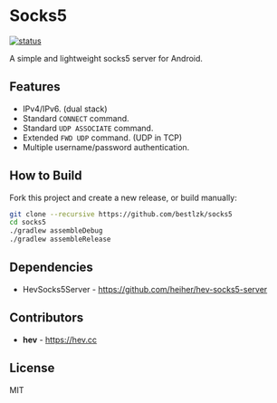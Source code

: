 # Socks5

[![status](https://github.com/heiher/socks5/actions/workflows/build.yaml/badge.svg?branch=master&event=push)](https://github.com/heiher/socks5)

A simple and lightweight socks5 server for Android.

## Features

* IPv4/IPv6. (dual stack)
* Standard `CONNECT` command.
* Standard `UDP ASSOCIATE` command.
* Extended `FWD UDP` command. (UDP in TCP)
* Multiple username/password authentication.

## How to Build

Fork this project and create a new release, or build manually:

```bash
git clone --recursive https://github.com/bestlzk/socks5
cd socks5
./gradlew assembleDebug
./gradlew assembleRelease
```

## Dependencies

* HevSocks5Server - https://github.com/heiher/hev-socks5-server

## Contributors

* **hev** - https://hev.cc

## License

MIT
